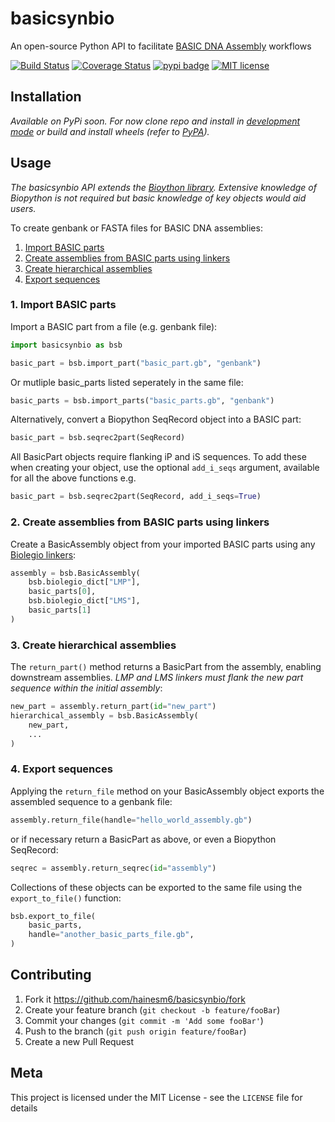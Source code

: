 # basicsynbio

An open-source Python API to facilitate [BASIC DNA Assembly](https://www.basic-assembly.org/about) workflows

[![Build Status][travis_badge]][travis_url]
[![Coverage Status][coverage_badge]][coverage_url]
[![pypi badge][pypi_badge]][pypi_url]
[![MIT license](https://img.shields.io/badge/License-MIT-blue.svg)](https://lbesson.mit-license.org/)

## Installation

*Available on PyPi soon. For now clone repo and install in [development mode][development_url] or build and install wheels (refer to [PyPA](https://www.pypa.io/en/latest/)).*

## Usage

*The basicsynbio API extends the [Bioython library](https://biopython.org/). Extensive knowledge of Biopython is not required but basic knowledge of key objects would aid users.*

To create genbank or FASTA files for BASIC DNA assemblies:

1. [Import BASIC parts](#1-import-basic-parts)
2. [Create assemblies from BASIC parts using linkers](#2-create-assemblies-from-basic-parts-using-linkers)
3. [Create hierarchical assemblies](#3-create-hierarchical-assemblies)
4. [Export sequences](#4-export-sequences)

### 1. Import BASIC parts

Import a BASIC part from a file (e.g. genbank file):

```python
import basicsynbio as bsb

basic_part = bsb.import_part("basic_part.gb", "genbank")
```

Or mutliple basic_parts listed seperately in the same file:

```python
basic_parts = bsb.import_parts("basic_parts.gb", "genbank")
```

Alternatively, convert a Biopython SeqRecord object into a BASIC part:

```python
basic_part = bsb.seqrec2part(SeqRecord)
```

All BasicPart objects require flanking iP and iS sequences. To add these when creating your object, use the optional `add_i_seqs` argument, available for all the above functions e.g.

```python
basic_part = bsb.seqrec2part(SeqRecord, add_i_seqs=True)
```

### 2. Create assemblies from BASIC parts using linkers

Create a BasicAssembly object from your imported BASIC parts using any [Biolegio linkers](https://www.biolegio.com/products-services/basic/):

```python
assembly = bsb.BasicAssembly(
    bsb.biolegio_dict["LMP"],
    basic_parts[0],
    bsb.biolegio_dict["LMS"],
    basic_parts[1]
)
```

### 3. Create hierarchical assemblies

The `return_part()` method returns a BasicPart from the assembly, enabling downstream assemblies. *LMP and LMS linkers must flank the new part sequence within the initial assembly*:

```python
new_part = assembly.return_part(id="new_part")
hierarchical_assembly = bsb.BasicAssembly(
    new_part,
    ...
)
```

### 4. Export sequences

Applying the `return_file` method on your BasicAssembly object exports the assembled sequence to a genbank file:

```python
assembly.return_file(handle="hello_world_assembly.gb")
```

or if necessary return a BasicPart as above, or even a Biopython SeqRecord:

```python
seqrec = assembly.return_seqrec(id="assembly")
```

Collections of these objects can be exported to the same file using the `export_to_file()` function:

```python
bsb.export_to_file(
    basic_parts,
    handle="another_basic_parts_file.gb",
)
```

## Contributing

1. Fork it <https://github.com/hainesm6/basicsynbio/fork>
2. Create your feature branch (`git checkout -b feature/fooBar`)
3. Commit your changes (`git commit -m 'Add some fooBar'`)
4. Push to the branch (`git push origin feature/fooBar`)
5. Create a new Pull Request

## Meta

This project is licensed under the MIT License - see the ``LICENSE`` file for details

[pypi_badge]: https://img.shields.io/pypi/v/basicsynbio.svg
[pypi_url]: https://pypi.python.org/pypi/basicsynbio
[travis_badge]: https://travis-ci.org/hainesm6/basicsynbio.svg
[travis_url]: https://travis-ci.org/hainesm6/basicsynbio
[coverage_badge]: https://coveralls.io/repos/github/hainesm6/basicsynbio/badge.svg?branch=master
[coverage_url]: https://coveralls.io/github/hainesm6/basicsynbio?branch=master
[development_url]: https://packaging.python.org/guides/distributing-packages-using-setuptools/#working-in-development-mode
